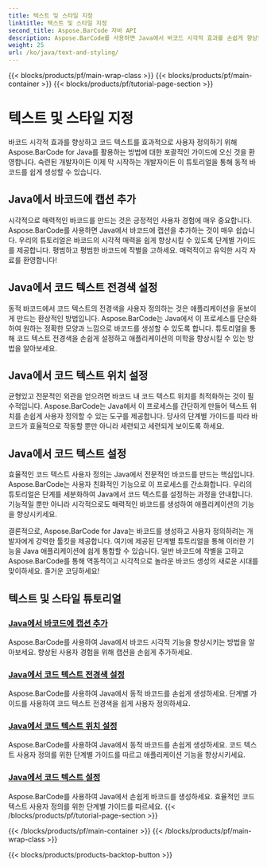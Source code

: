 ```yaml
---
title: 텍스트 및 스타일 지정
linktitle: 텍스트 및 스타일 지정
second_title: Aspose.BarCode 자바 API
description: Aspose.BarCode를 사용하면 Java에서 바코드 시각적 효과를 손쉽게 향상할 수 있습니다. 향상된 사용자 경험을 위해 캡션을 추가하는 방법을 알아보세요. 동적 바코드의 코드 텍스트를 사용자 정의합니다.
weight: 25
url: /ko/java/text-and-styling/
---
```


{{< blocks/products/pf/main-wrap-class >}}
{{< blocks/products/pf/main-container >}}
{{< blocks/products/pf/tutorial-page-section >}}

# 텍스트 및 스타일 지정


바코드 시각적 효과를 향상하고 코드 텍스트를 효과적으로 사용자 정의하기 위해 Aspose.BarCode for Java를 활용하는 방법에 대한 포괄적인 가이드에 오신 것을 환영합니다. 숙련된 개발자이든 이제 막 시작하는 개발자이든 이 튜토리얼을 통해 동적 바코드를 쉽게 생성할 수 있습니다.

## Java에서 바코드에 캡션 추가

시각적으로 매력적인 바코드를 만드는 것은 긍정적인 사용자 경험에 매우 중요합니다. Aspose.BarCode를 사용하면 Java에서 바코드에 캡션을 추가하는 것이 매우 쉽습니다. 우리의 튜토리얼은 바코드의 시각적 매력을 쉽게 향상시킬 수 있도록 단계별 가이드를 제공합니다. 평범하고 평범한 바코드에 작별을 고하세요. 매력적이고 유익한 시각 자료를 환영합니다!

## Java에서 코드 텍스트 전경색 설정

동적 바코드에서 코드 텍스트의 전경색을 사용자 정의하는 것은 애플리케이션을 돋보이게 만드는 환상적인 방법입니다. Aspose.BarCode는 Java에서 이 프로세스를 단순화하여 원하는 정확한 모양과 느낌으로 바코드를 생성할 수 있도록 합니다. 튜토리얼을 통해 코드 텍스트 전경색을 손쉽게 설정하고 애플리케이션의 미학을 향상시킬 수 있는 방법을 알아보세요.

## Java에서 코드 텍스트 위치 설정

균형있고 전문적인 외관을 얻으려면 바코드 내 코드 텍스트 위치를 최적화하는 것이 필수적입니다. Aspose.BarCode는 Java에서 이 프로세스를 간단하게 만들어 텍스트 위치를 손쉽게 사용자 정의할 수 있는 도구를 제공합니다. 당사의 단계별 가이드를 따라 바코드가 효율적으로 작동할 뿐만 아니라 세련되고 세련되게 보이도록 하세요.

## Java에서 코드 텍스트 설정

효율적인 코드 텍스트 사용자 정의는 Java에서 전문적인 바코드를 만드는 핵심입니다. Aspose.BarCode는 사용자 친화적인 기능으로 이 프로세스를 간소화합니다. 우리의 튜토리얼은 단계를 세분화하여 Java에서 코드 텍스트를 설정하는 과정을 안내합니다. 기능적일 뿐만 아니라 시각적으로도 매력적인 바코드를 생성하여 애플리케이션의 기능을 향상시키세요.

결론적으로, Aspose.BarCode for Java는 바코드를 생성하고 사용자 정의하려는 개발자에게 강력한 툴킷을 제공합니다. 여기에 제공된 단계별 튜토리얼을 통해 이러한 기능을 Java 애플리케이션에 쉽게 통합할 수 있습니다. 일반 바코드에 작별을 고하고 Aspose.BarCode를 통해 역동적이고 시각적으로 놀라운 바코드 생성의 새로운 시대를 맞이하세요. 즐거운 코딩하세요!

## 텍스트 및 스타일 튜토리얼
### [Java에서 바코드에 캡션 추가](./adding-caption-barcode/)
Aspose.BarCode를 사용하여 Java에서 바코드 시각적 기능을 향상시키는 방법을 알아보세요. 향상된 사용자 경험을 위해 캡션을 손쉽게 추가하세요.
### [Java에서 코드 텍스트 전경색 설정](./setting-code-text-foreground-color/)
Aspose.BarCode를 사용하여 Java에서 동적 바코드를 손쉽게 생성하세요. 단계별 가이드를 사용하여 코드 텍스트 전경색을 쉽게 사용자 정의하세요.
### [Java에서 코드 텍스트 위치 설정](./setting-code-text-location/)
Aspose.BarCode를 사용하여 Java에서 동적 바코드를 손쉽게 생성하세요. 코드 텍스트 사용자 정의를 위한 단계별 가이드를 따르고 애플리케이션 기능을 향상시키세요.
### [Java에서 코드 텍스트 설정](./setting-code-text/)
Aspose.BarCode를 사용하여 Java에서 손쉽게 바코드를 생성하세요. 효율적인 코드 텍스트 사용자 정의를 위한 단계별 가이드를 따르세요.
{{< /blocks/products/pf/tutorial-page-section >}}

{{< /blocks/products/pf/main-container >}}
{{< /blocks/products/pf/main-wrap-class >}}

{{< blocks/products/products-backtop-button >}}
